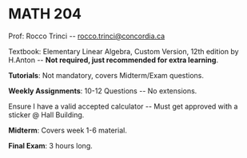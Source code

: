 # MATH 204

Prof: Rocco Trinci -- rocco.trinci@concordia.ca

Textbook: Elementary Linear Algebra, Custom Version, 12th edition by H.Anton -- **Not required, just recommended for extra learning**.

**Tutorials**: Not mandatory, covers Midterm/Exam questions. 

**Weekly Assignments**: 10-12 Questions -- No extensions.

Ensure I have a valid accepted calculator -- Must get approved with a sticker @ Hall Building.

**Midterm**: Covers week 1-6 material.

**Final Exam**: 3 hours long.